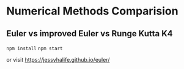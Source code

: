 
# Numerical Methods Comparision

## Euler vs improved Euler vs Runge Kutta K4

`npm install`
`npm start`

or visit https://jessyhalife.github.io/euler/
